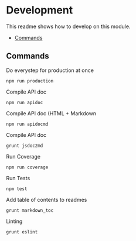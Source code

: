 # Development

This readme shows how to develop on this module.

<!-- toc -->

- [Commands](#commands)

<!-- tocstop -->

## Commands

Do everystep for production at once

```
npm run production
```

Compile API doc

```
npm run apidoc
```

Compile API doc (HTML + Markdown

```
npm run apidocmd
```

Compile API doc

```
grunt jsdoc2md
```

Run Coverage

```
npm run coverage
```

Run Tests

```
npm test
```

Add table of contents to readmes

```
grunt markdown_toc
```

Linting

```
grunt eslint
```
